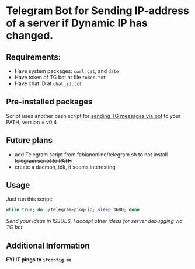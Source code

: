 # Telegram Bot for Sending IP-address of a server if Dynamic IP has changed.
## Requirements:
* Have system packages: `curl`, `cat`, and `date`
* Have token of TG bot at file `token.txt`
* Have chat ID at `chat_id.txt`

## Pre-installed packages
Script uses another bash script for [sending TG messages via bot](https://github.com/fabianonline/telegram.sh) to your PATH, version = v0.4

## Future plans
* ~~add Telegram script from fabianonline/telegram.sh to not install telegram script to PATH~~
* create a daemon, idk, it seems interesting

## Usage
Just run this script:

```bash
while true; do ./telegram-ping-ip; sleep 3600; done
```

*Send your ideas in ISSUES, I accept other ideas for server debugging via TG bot*

## Additional Information
**FYI IT pings to `ifconfig.me`**
